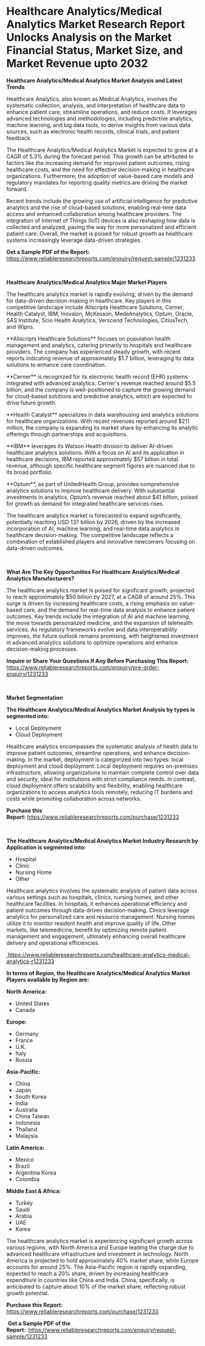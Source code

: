 <p><h1>Healthcare Analytics/Medical Analytics Market Research Report Unlocks Analysis on the Market Financial Status, Market Size, and Market Revenue upto 2032</h1></p><p><strong>Healthcare Analytics/Medical Analytics Market Analysis and Latest Trends</strong></p>
<p><p>Healthcare Analytics, also known as Medical Analytics, involves the systematic collection, analysis, and interpretation of healthcare data to enhance patient care, streamline operations, and reduce costs. It leverages advanced technologies and methodologies, including predictive analytics, machine learning, and big data tools, to derive insights from various data sources, such as electronic health records, clinical trials, and patient feedback.</p><p>The Healthcare Analytics/Medical Analytics Market is expected to grow at a CAGR of 5.3% during the forecast period. This growth can be attributed to factors like the increasing demand for improved patient outcomes, rising healthcare costs, and the need for effective decision-making in healthcare organizations. Furthermore, the adoption of value-based care models and regulatory mandates for reporting quality metrics are driving the market forward. </p><p>Recent trends include the growing use of artificial intelligence for predictive analytics and the rise of cloud-based solutions, enabling real-time data access and enhanced collaboration among healthcare providers. The integration of Internet of Things (IoT) devices is also reshaping how data is collected and analyzed, paving the way for more personalized and efficient patient care. Overall, the market is poised for robust growth as healthcare systems increasingly leverage data-driven strategies.</p></p>
<p><strong>Get a Sample PDF of the Report:&nbsp;</strong> <a href="https://www.reliableresearchreports.com/enquiry/request-sample/1231233?utm_campaign=3086&utm_medium=2&utm_source=Github&utm_content=ia&utm_term=14042025&utm_id=healthcare-analyticsmedical-analytics">https://www.reliableresearchreports.com/enquiry/request-sample/1231233</a></p>
<p>&nbsp;</p>
<p><strong>Healthcare Analytics/Medical Analytics Major Market Players</strong></p>
<p><p>The healthcare analytics market is rapidly evolving, driven by the demand for data-driven decision-making in healthcare. Key players in this competitive landscape include Allscripts Healthcare Solutions, Cerner, Health Catalyst, IBM, Inovalon, McKesson, MedeAnalytics, Optum, Oracle, SAS Institute, Scio Health Analytics, Verscend Technologies, CitiusTech, and Wipro.</p><p>**Allscripts Healthcare Solutions** focuses on population health management and analytics, catering primarily to hospitals and healthcare providers. The company has experienced steady growth, with recent reports indicating revenue of approximately $1.7 billion, leveraging its data solutions to enhance care coordination.</p><p>**Cerner** is recognized for its electronic health record (EHR) systems integrated with advanced analytics. Cerner's revenue reached around $5.5 billion, and the company is well-positioned to capture the growing demand for cloud-based solutions and predictive analytics, which are expected to drive future growth.</p><p>**Health Catalyst** specializes in data warehousing and analytics solutions for healthcare organizations. With recent revenues reported around $211 million, the company is expanding its market share by enhancing its analytic offerings through partnerships and acquisitions.</p><p>**IBM** leverages its Watson Health division to deliver AI-driven healthcare analytics solutions. With a focus on AI and its application in healthcare decisions, IBM reported approximately $57 billion in total revenue, although specific healthcare segment figures are nuanced due to its broad portfolio.</p><p>**Optum**, as part of UnitedHealth Group, provides comprehensive analytics solutions to improve healthcare delivery. With substantial investments in analytics, Optum’s revenue reached about $41 billion, poised for growth as demand for integrated healthcare services rises.</p><p>The healthcare analytics market is forecasted to expand significantly, potentially reaching USD 137 billion by 2026, driven by the increased incorporation of AI, machine learning, and real-time data analytics in healthcare decision-making. The competitive landscape reflects a combination of established players and innovative newcomers focusing on data-driven outcomes.</p></p>
<p>&nbsp;</p>
<p><strong>What Are The Key Opportunities For Healthcare Analytics/Medical Analytics Manufacturers?</strong></p>
<p><p>The healthcare analytics market is poised for significant growth, projected to reach approximately $50 billion by 2027, at a CAGR of around 25%. This surge is driven by increasing healthcare costs, a rising emphasis on value-based care, and the demand for real-time data analysis to enhance patient outcomes. Key trends include the integration of AI and machine learning, the move towards personalized medicine, and the expansion of telehealth services. As regulatory frameworks evolve and data interoperability improves, the future outlook remains promising, with heightened investment in advanced analytics solutions to optimize operations and enhance decision-making processes.</p></p>
<p><strong>Inquire or Share Your Questions If Any Before Purchasing This Report:</strong> <a href="https://www.reliableresearchreports.com/enquiry/pre-order-enquiry/1231233?utm_campaign=3086&utm_medium=2&utm_source=Github&utm_content=ia&utm_term=14042025&utm_id=healthcare-analyticsmedical-analytics">https://www.reliableresearchreports.com/enquiry/pre-order-enquiry/1231233</a></p>
<p>&nbsp;</p>
<p><strong>Market Segmentation</strong></p>
<p><strong>The Healthcare Analytics/Medical Analytics Market Analysis by types is segmented into:</strong></p>
<p><ul><li>Local Deployment</li><li>Cloud Deployment</li></ul></p>
<p><p>Healthcare analytics encompasses the systematic analysis of health data to improve patient outcomes, streamline operations, and enhance decision-making. In the market, deployment is categorized into two types: local deployment and cloud deployment. Local deployment requires on-premises infrastructure, allowing organizations to maintain complete control over data and security, ideal for institutions with strict compliance needs. In contrast, cloud deployment offers scalability and flexibility, enabling healthcare organizations to access analytics tools remotely, reducing IT burdens and costs while promoting collaboration across networks.</p></p>
<p><strong>Purchase this Report:&nbsp;</strong><a href="https://www.reliableresearchreports.com/purchase/1231233?utm_campaign=3086&utm_medium=2&utm_source=Github&utm_content=ia&utm_term=14042025&utm_id=healthcare-analyticsmedical-analytics">https://www.reliableresearchreports.com/purchase/1231233</a></p>
<p>&nbsp;</p>
<p><strong>The Healthcare Analytics/Medical Analytics Market Industry Research by Application is segmented into:</strong></p>
<p><ul><li>Hospital</li><li>Clinic</li><li>Nursing Home</li><li>Other</li></ul></p>
<p><p>Healthcare analytics involves the systematic analysis of patient data across various settings such as hospitals, clinics, nursing homes, and other healthcare facilities. In hospitals, it enhances operational efficiency and patient outcomes through data-driven decision-making. Clinics leverage analytics for personalized care and resource management. Nursing homes utilize it to monitor resident health and improve quality of life. Other markets, like telemedicine, benefit by optimizing remote patient management and engagement, ultimately enhancing overall healthcare delivery and operational efficiencies.</p></p>
<p><a href="https://www.reliableresearchreports.com/healthcare-analytics-medical-analytics-r1231233?utm_campaign=3086&utm_medium=2&utm_source=Github&utm_content=ia&utm_term=14042025&utm_id=healthcare-analyticsmedical-analytics">&nbsp;https://www.reliableresearchreports.com/healthcare-analytics-medical-analytics-r1231233</a></p>
<p><strong>In terms of Region, the Healthcare Analytics/Medical Analytics Market Players available by Region are:</strong></p>
<p>
    <p> <strong> North America: </strong>
        <ul>
            <li>United States</li>
            <li>Canada</li>
        </ul>
        </p> 
    <p> <strong> Europe: </strong>
        <ul>
            <li>Germany</li>
            <li>France</li>
            <li>U.K.</li>
            <li>Italy</li>
            <li>Russia</li>
        </ul>
        </p> 
    <p> <strong> Asia-Pacific: </strong>
        <ul>
            <li>China</li>
            <li>Japan</li>
            <li>South Korea</li>
            <li>India</li>
            <li>Australia</li>
            <li>China Taiwan</li>
            <li>Indonesia</li>
            <li>Thailand</li>
            <li>Malaysia</li>
        </ul>
        </p> 
    <p> <strong> Latin America: </strong>
        <ul>
            <li>Mexico</li>
            <li>Brazil</li>
            <li>Argentina Korea</li>
            <li>Colombia</li>
        </ul>
        </p> 
    <p> <strong> Middle East & Africa: </strong>
        <ul>
            <li>Turkey</li>
            <li>Saudi</li>
            <li>Arabia</li>
            <li>UAE</li>
            <li>Korea</li>
        </ul>
    </p>
    </p>
<p><p>The healthcare analytics market is experiencing significant growth across various regions, with North America and Europe leading the charge due to advanced healthcare infrastructure and investment in technology. North America is projected to hold approximately 40% market share, while Europe accounts for around 25%. The Asia-Pacific region is rapidly expanding, expected to reach a 20% share, driven by increasing healthcare expenditure in countries like China and India. China, specifically, is anticipated to capture about 10% of the market share, reflecting robust growth potential.</p></p>
<p><strong>Purchase this Report: </strong><a href="https://www.reliableresearchreports.com/purchase/1231233?utm_campaign=3086&utm_medium=2&utm_source=Github&utm_content=ia&utm_term=14042025&utm_id=healthcare-analyticsmedical-analytics">https://www.reliableresearchreports.com/purchase/1231233</a></p>
<p>&nbsp;<strong>Get a Sample PDF of the Report:&nbsp;&nbsp;</strong><a href="https://www.reliableresearchreports.com/enquiry/request-sample/1231233?utm_campaign=3086&utm_medium=2&utm_source=Github&utm_content=ia&utm_term=14042025&utm_id=healthcare-analyticsmedical-analytics">https://www.reliableresearchreports.com/enquiry/request-sample/1231233</a></p>
<p><strong></strong></p>
<p><p></p><p></p><p></p></p>
